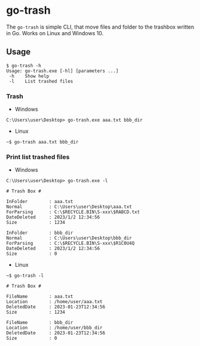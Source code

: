 # go-trash
The `go-trash` is simple CLI, that move files and folder to the trashbox written in Go.
Works on Linux and Windows 10.

## Usage
```
$ go-trash -h
Usage: go-trash.exe [-hl] [parameters ...]
 -h    Show help
 -l    List trashed files
```

### Trash
* Windows
```
C:\Users\user\Desktop> go-trash.exe aaa.txt bbb_dir
```

* Linux
```
~$ go-trash aaa.txt bbb_dir
```

### Print list trashed files
* Windows
```
C:\Users\user\Desktop> go-trash.exe -l

# Trash Box #

InFolder        : aaa.txt
Normal          : C:\Users\user\Desktop\aaa.txt
ForParsing      : C:\$RECYCLE.BIN\S-xxx\$RABCD.txt
DateDeleted     : 2023/1/2 12:34:56
Size            : 1234

InFolder        : bbb_dir
Normal          : C:\Users\user\Desktop\bbb_dir
ForParsing      : C:\$RECYCLE.BIN\S-xxx\$R1C0U4Q
DateDeleted     : 2023/1/2 12:34:56
Size            : 0
```

* Linux
```
~$ go-trash -l

# Trash Box #

FileName        : aaa.txt
Location        : /home/user/aaa.txt
DeletedDate     : 2023-01-23T12:34:56
Size            : 1234

FileName        : bbb_dir
Location        : /home/user/bbb_dir
DeletedDate     : 2023-01-23T12:34:56
Size            : 0
```
